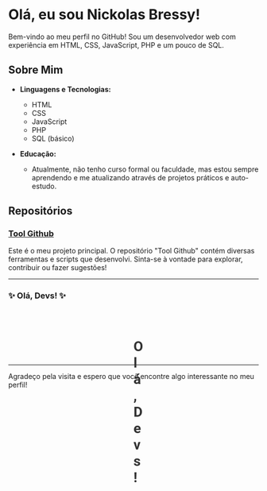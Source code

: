 # Olá, eu sou Nickolas Bressy!

Bem-vindo ao meu perfil no GitHub! Sou um desenvolvedor web com experiência em HTML, CSS, JavaScript, PHP e um pouco de SQL. 

## Sobre Mim

- **Linguagens e Tecnologias:**
  - HTML
  - CSS
  - JavaScript
  - PHP
  - SQL (básico)

- **Educação:** 
  - Atualmente, não tenho curso formal ou faculdade, mas estou sempre aprendendo e me atualizando através de projetos práticos e auto-estudo.

## Repositórios

### [Tool Github](https://github.com/NickolasBressy/Tool-Github)
Este é o meu projeto principal. O repositório "Tool Github" contém diversas ferramentas e scripts que desenvolvi. Sinta-se à vontade para explorar, contribuir ou fazer sugestões!

---

### ✨ Olá, Devs! ✨

<div style="text-align: center; padding: 20px;">
  <h1 style="font-family: 'Roboto', sans-serif; font-size: 2em; color: #333; position: relative; display: inline-block;">
    <span id="hello-text" style="position: absolute; width: 100%; text-align: center;">Olá, Devs!</span>
  </h1>
</div>

<script>
  const helloText = document.getElementById('hello-text');
  setInterval(() => {
    helloText.style.opacity = helloText.style.opacity === '0' ? '1' : '0';
  }, 1000);
</script>

---

Agradeço pela visita e espero que você encontre algo interessante no meu perfil!

